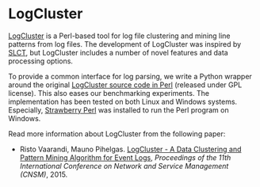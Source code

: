 # LogCluster

[LogCluster](http://ristov.github.io/logcluster/) is a Perl-based tool for log file clustering and mining line patterns from log files. The development of LogCluster was inspired by [SLCT](http://ristov.github.io/slct/), but LogCluster includes a number of novel features and data processing options. 

To provide a common interface for log parsing, we write a Python wrapper around the original [LogCluster source code in Perl](https://github.com/ristov/logcluster) (released under GPL license). This also eases our benchmarking experiments. The implementation has been tested on both Linux and Windows systems. Especially, [Strawberry Perl](http://strawberryperl.com/) was installed to run the Perl program on Windows.

Read more information about LogCluster from the following paper:

+ Risto Vaarandi, Mauno Pihelgas. [LogCluster - A Data Clustering and Pattern Mining Algorithm for Event Logs](http://ristov.github.io/publications/cnsm15-logcluster-web.pdf), *Proceedings of the 11th International Conference on Network and Service Management (CNSM)*, 2015.

